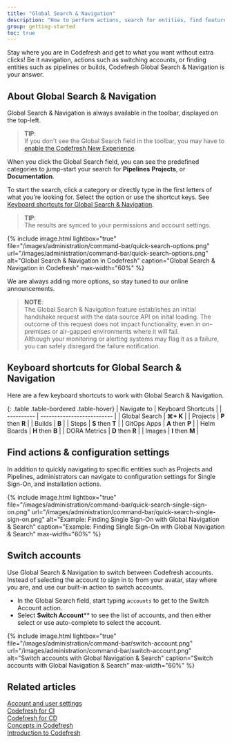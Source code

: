 ```yaml
---
title: "Global Search & Navigation"
description: "How to perform actions, search for entities, find features, and more with Global Search & Navigation"
group: getting-started
toc: true
---
```




Stay where you are in Codefresh and get to what you want without extra clicks! Be it navigation, actions such as switching accounts, or finding entities such as pipelines or builds, Codefresh Global Search & Navigation is your answer. 



## About Global Search & Navigation

Global Search & Navigation is always available in the toolbar, displayed on the top-left. 

> **TIP**:  
If you don't see the Global Search field in the toolbar, you may have to [enable the Codefresh New Experience]({{site.baseurl}}/docs/new-codefresh/enable-new-experience/#enable-the-codefresh-new-experience).


When you click the Global Search field, you can see the predefined categories to jump-start your search for **Pipelines** **Projects**, or **Documentation**. 

To start the search, click a category or directly type in the first letters of what you're looking for. 
Select the option or use the shortcut keys. See [Keyboard shortcuts for Global Search & Navigation](#keyboard-shortcuts-for-global-search--navigation).

>**TIP**:   
The results are synced to your permissions and account settings. 


 {% include 
image.html 
lightbox="true" 
file="/images/administration/command-bar/quick-search-options.png" 
url="/images/administration/command-bar/quick-search-options.png" 
alt="Global Search & Navigation in Codefresh" 
caption="Global Search & Navigation in Codefresh" 
max-width="60%" 
%}


We are always adding more options, so stay tuned to our online announcements.

>**NOTE**:  
>The Global Search & Navigation feature establishes an initial handshake request with the data source API on inital loading. The outcome of this request does not impact functionality, even in on-premises or air-gapped environments where it will fail.  
>Although your monitoring or alerting systems may flag it as a failure, you can safely disregard the failure notification.

## Keyboard shortcuts for Global Search & Navigation

Here are a few keyboard shortcuts to work with Global Search & Navigation.

{: .table .table-bordered .table-hover}
| Navigate to              | Keyboard Shortcuts               |
| ----------          |  -------------------------- |
| Global Search       | **⌘+ K**   |
| Projects            | **P** then **R** |
| Builds              | **B** |
| Steps               | **S** then **T** |
| GitOps Apps         | **A** then **P** |
| Helm Boards         | **H** then **B** |
| DORA Metrics         | **D** then **R** |
| Images               | **I** then **M** |
 

## Find actions & configuration settings
In addition to quickly navigating to specific entities such as Projects and Pipelines, administrators can navigate to configuration settings for Single Sign-On, and installation actions.

{% include 
image.html 
lightbox="true" 
file="/images/administration/command-bar/quick-search-single-sign-on.png" 
url="/images/administration/command-bar/quick-search-single-sign-on.png" 
alt="Example: Finding Single Sign-On with Global Navigation & Search" 
caption="Example: Finding Single Sign-On with Global Navigation & Search" 
max-width="60%" 
%}

## Switch accounts
Use Global Search & Navigation to switch between Codefresh accounts. 
Instead of selecting the account to sign in to from your avatar, stay where you are, and use our built-in action to switch accounts.

* In the Global Search field, start typing `accounts` to get to the Switch Account action.
* Select **Switch Account**** to see the list of accounts, and then either select or use auto-complete to select the account.

 {% include 
image.html 
lightbox="true" 
file="/images/administration/command-bar/switch-account.png" 
url="/images/administration/command-bar/switch-account.png" 
alt="Switch accounts with Global Navigation & Search" 
caption="Switch accounts with Global Navigation & Search" 
max-width="60%" 
%}



## Related articles
[Account and user settings]({{site.baseurl}}/docs/administration/account-user-management)  
[Codefresh for CI]({{site.baseurl}}/docs/getting-started/ci-codefresh/)  
[Codefresh for CD]({{site.baseurl}}/docs/getting-started/cd-codefresh/)    
[Concepts in Codefresh]({{site.baseurl}}/docs/getting-started/concepts/)   
[Introduction to Codefresh]({{site.baseurl}}/docs/getting-started/intro-to-codefresh/)  